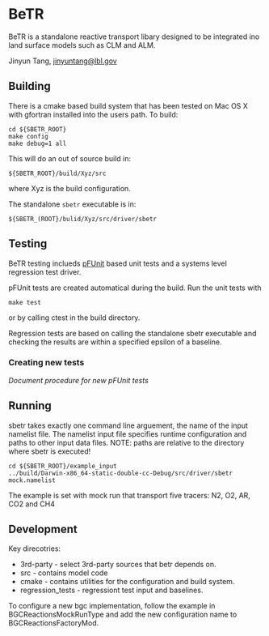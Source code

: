 # BeTR

BeTR is a standalone reactive transport libary designed to be
integrated ino land surface models such as CLM and ALM.

Jinyun Tang, jinyuntang@lbl.gov

## Building

There is a cmake based build system that has been tested on Mac OS X
with gfortran installed into the users path. To build:

    cd ${SBETR_ROOT}
    make config
    make debug=1 all

This will do an out of source build in:

    ${SBETR_ROOT}/build/Xyz/src

where Xyz is the build configuration.

The standalone `sbetr` executable is in:

    ${SBETR_(ROOT}/bulid/Xyz/src/driver/sbetr

## Testing

BeTR testing inclueds [pFUnit](http://pfunit.sourceforge.net/) based
unit tests and a systems level regression test driver.

pFUnit tests are created automatical during the build. Run the unit
tests with

    make test

or by calling ctest in the build directory.

Regression tests are based on calling the standalone sbetr executable
and checking the results are within a specified epsilon of a baseline.


### Creating new tests

*Document procedure for new pFUnit tests*

## Running

sbetr takes exactly one command line arguement, the name of the input
namelist file. The namelist input file specifies runtime configuration
and paths to other input data files. NOTE: paths are relative to the
directory where sbetr is executed!


    cd ${SBETR_ROOT}/example_input
    ../build/Darwin-x86_64-static-double-cc-Debug/src/driver/sbetr mock.namelist

The example is set with mock run that transport five tracers: N2, O2,
AR, CO2 and CH4



## Development

Key direcotries:
 * 3rd-party - select 3rd-party sources that betr depends on.
 * src - contains model code
 * cmake - contains utilities for the configuration and build system.
 * regression_tests - regressiont test input and baselines.


To configure a new bgc implementation, follow the example in
BGCReactionsMockRunType and add the new configuration name to
BGCReactionsFactoryMod.

